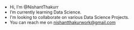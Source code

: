 - Hi, I’m @NishantThakurr
- I’m currently learning Data Science.
- I'm looking to collaborate on various Data Science Projects.
- You can reach me on nishantthakurwork@gmail.com

<!---
NishantThakurr/NishantThakurr is a ✨ special ✨ repository because its `README.md` (this file) appears on your GitHub profile.
You can click the Preview link to take a look at your changes.
--->
